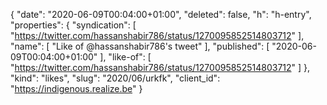 {
  "date": "2020-06-09T00:04:00+01:00",
  "deleted": false,
  "h": "h-entry",
  "properties": {
    "syndication": [
      "https://twitter.com/hassanshabir786/status/1270095852514803712"
    ],
    "name": [
      "Like of @hassanshabir786's tweet"
    ],
    "published": [
      "2020-06-09T00:04:00+01:00"
    ],
    "like-of": [
      "https://twitter.com/hassanshabir786/status/1270095852514803712"
    ]
  },
  "kind": "likes",
  "slug": "2020/06/urkfk",
  "client_id": "https://indigenous.realize.be"
}
